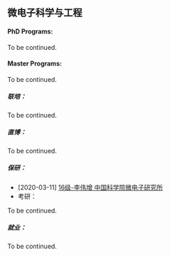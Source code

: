 ## 微电子科学与工程

#### PhD Programs:

To be continued.

#### Master Programs:

To be continued.

##### 联培：

To be continued.

##### 直博：

To be continued.

##### 保研：

- [2020-03-11] [16级-李伟增 中国科学院微电子研究所](个人申请总结/电子与电气工程系/微电子科学与工程/1613_李伟增.md)
- 考研：

To be continued.

##### 就业：

To be continued.
